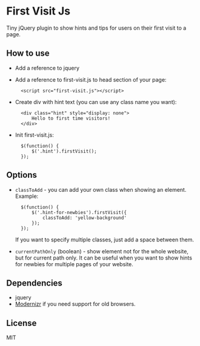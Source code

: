 First Visit Js
==========

Tiny jQuery plugin to show hints and tips for users on their first visit to a page.

How to use
-------------

* Add a reference to jquery
* Add a reference to first-visit.js to head section of your page:

        <script src="first-visit.js"></script>

* Create div with hint text (you can use any class name you want):

        <div class="hint" style="display: none">
            Hello to first time visitors!
        </div>

* Init first-visit.js:

        $(function() {
            $('.hint').firstVisit();
        });

Options
-------

* `classToAdd` - you can add your own class when showing an element. Example:

        $(function() {
			$('.hint-for-newbies').firstVisit({
			    classToAdd: 'yellow-background'
			});
        });
    If you want to specify multiple classes, just add a space between them.

* `currentPathOnly` (boolean) - show element not for the whole website, but for current path only. It can be useful when you want to show hints for newbies for multiple pages of your website.

Dependencies
------------

* jquery
* [Modernizr](https://github.com/Modernizr/Modernizr) if you need support for old browsers.

License
---------

MIT


